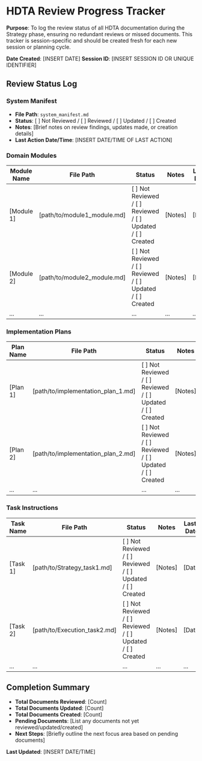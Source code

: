 # HDTA Review Progress Tracker

**Purpose**: To log the review status of all HDTA documentation during the Strategy phase, ensuring no redundant reviews or missed documents. This tracker is session-specific and should be created fresh for each new session or planning cycle.

**Date Created**: [INSERT DATE]
**Session ID**: [INSERT SESSION ID OR UNIQUE IDENTIFIER]

## Review Status Log

### System Manifest

- **File Path**: `system_manifest.md`
- **Status**: [ ] Not Reviewed / [ ] Reviewed / [ ] Updated / [ ] Created
- **Notes**: [Brief notes on review findings, updates made, or creation details]
- **Last Action Date/Time**: [INSERT DATE/TIME OF LAST ACTION]

### Domain Modules

| Module Name | File Path                   | Status                                                      | Notes   | Last Action Date/Time |
| ----------- | --------------------------- | ----------------------------------------------------------- | ------- | --------------------- |
| [Module 1]  | [path/to/module1_module.md] | [ ] Not Reviewed / [ ] Reviewed / [ ] Updated / [ ] Created | [Notes] | [Date/Time]           |
| [Module 2]  | [path/to/module2_module.md] | [ ] Not Reviewed / [ ] Reviewed / [ ] Updated / [ ] Created | [Notes] | [Date/Time]           |
| ...         | ...                         | ...                                                         | ...     | ...                   |

### Implementation Plans

| Plan Name | File Path                          | Status                                                      | Notes   | Last Action Date/Time |
| --------- | ---------------------------------- | ----------------------------------------------------------- | ------- | --------------------- |
| [Plan 1]  | [path/to/implementation_plan_1.md] | [ ] Not Reviewed / [ ] Reviewed / [ ] Updated / [ ] Created | [Notes] | [Date/Time]           |
| [Plan 2]  | [path/to/implementation_plan_2.md] | [ ] Not Reviewed / [ ] Reviewed / [ ] Updated / [ ] Created | [Notes] | [Date/Time]           |
| ...       | ...                                | ...                                                         | ...     | ...                   |

### Task Instructions

| Task Name | File Path                    | Status                                                      | Notes   | Last Action Date/Time |
| --------- | ---------------------------- | ----------------------------------------------------------- | ------- | --------------------- |
| [Task 1]  | [path/to/Strategy_task1.md]  | [ ] Not Reviewed / [ ] Reviewed / [ ] Updated / [ ] Created | [Notes] | [Date/Time]           |
| [Task 2]  | [path/to/Execution_task2.md] | [ ] Not Reviewed / [ ] Reviewed / [ ] Updated / [ ] Created | [Notes] | [Date/Time]           |
| ...       | ...                          | ...                                                         | ...     | ...                   |

## Completion Summary

- **Total Documents Reviewed**: [Count]
- **Total Documents Updated**: [Count]
- **Total Documents Created**: [Count]
- **Pending Documents**: [List any documents not yet reviewed/updated/created]
- **Next Steps**: [Briefly outline the next focus area based on pending documents]

**Last Updated**: [INSERT DATE/TIME]
